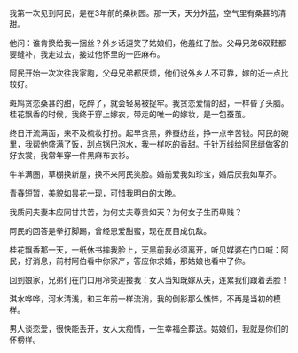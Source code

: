 我第一次见到阿民，是在3年前的桑树园。那一天，天分外蓝，空气里有桑葚的清甜。

他问：谁肯换给我一捆丝？外乡话逗笑了姑娘们，他羞红了脸。父母兄弟6双鞋都要缝补，我走过去，接过他怀里的一匹麻布。

阿民开始一次次往我家跑，父母兄弟都厌烦，他们说外乡人不可靠，嫁的近一点比较好。

斑鸠贪恋桑葚的甜，吃醉了，就会轻易被捉牢。我贪恋爱情的甜，一样昏了头脑。桂花飘香的时候，我终于穿上嫁衣，带走的唯一的嫁妆，是一包蚕茧。

终日汗流满面，来不及梳妆打扮。起早贪黑，养蚕纺丝，挣一点辛苦钱。阿民的碗里，我帮他盛满了饭，刮点锅巴泡水，我一样吃的香甜。千针万线给阿民缝做客的好衣裳，我常年穿一件黑麻布衣衫。

牛羊满圈，草棚换新屋，换不来阿民笑脸。婚前爱我如珍宝，婚后厌我如草芥。

青春短暂，美貌如昙花一现，可惜我明白的太晚。

我质问夫妻本应同甘共苦，为何丈夫尊贵如天？为何女子生而卑贱？

阿民的回答是拳打脚踢，曾经恩爱甜蜜，现在反目成仇敌。

桂花飘香那一天，一纸休书摔我脸上，天黑前我必须离开，听见媒婆在门口喊：阿民，好消息，前村阿伯看中你家产，答应你求婚，那姑娘也看中了你。

回到娘家，兄弟们在门口用冷笑迎接我：女人当知既嫁从夫，连累我们跟着丢脸！

淇水哗哗，河水清浅，和三年前一样流淌，我的倒影那么憔悴，不再是当初的模样。

男人谈恋爱，很快能丢开，女人太痴情，一生幸福全葬送。姑娘们，我就是你们的怀榜样。
